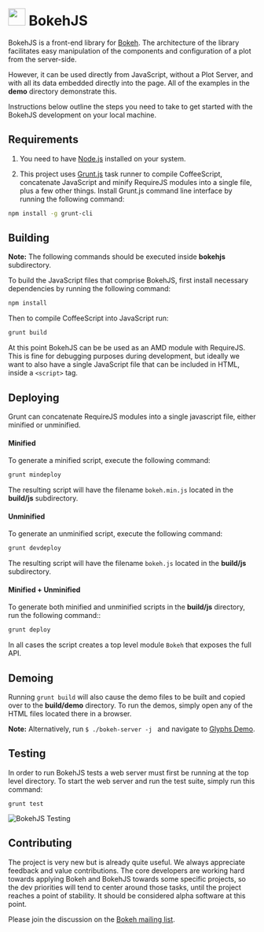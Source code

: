<img src="http://i.imgur.com/TMKcgIV.png" width="35" height="35"> BokehJS
=========================================================================

BokehJS is a front-end library for [Bokeh](http://github.com/ContinuumIO/bokeh).
The architecture of the library facilitates easy manipulation of the components
and configuration of a plot from the server-side.

However, it can be used directly from JavaScript, without a Plot Server, and
with all its data embedded directly into the page.  All of the examples in
the **demo** directory demonstrate this.

Instructions below outline the steps you need to take to get started with the
BokehJS development on your local machine.

Requirements
------------

1. You need to have [Node.js](http://nodejs.org) installed on your system.

2. This project uses [Grunt.js](http://gruntjs.com) task runner to compile
CoffeeScript, concatenate JavaScript and minify RequireJS modules into a single
file, plus a few other things. Install Grunt.js command line interface by
running the following command:

```bash
npm install -g grunt-cli
```

Building
--------

**Note:** The following commands should be executed inside **bokehjs**
subdirectory.

To build the JavaScript files that comprise BokehJS, first install
necessary dependencies by running the following command:

```bash
npm install
```

Then to compile CoffeeScript into JavaScript run:

```bash
grunt build
```

At this point BokehJS can be be used as an AMD module with RequireJS. This is
fine for debugging purposes during development, but ideally we want to also
have a single JavaScript file that can be included in HTML, inside a `<script>`
tag.

Deploying
---------

Grunt can concatenate RequireJS modules into a single javascript file,
either minified or unminified.

#### Minified
To generate a minified script, execute the following command:

```bash
grunt mindeploy
```

The resulting script will have the filename `bokeh.min.js` located in
the **build/js** subdirectory.

#### Unminified
To generate an unminified script, execute the following command:

```bash
grunt devdeploy
```

The resulting script will have the filename `bokeh.js` located in
the **build/js** subdirectory.

#### Minified + Unminified
To generate both minified and unminified scripts in the **build/js**
directory, run the following command::

```bash
grunt deploy
```

In all cases the script creates a top level module `Bokeh` that exposes
the full API.

Demoing
-------

Running `grunt build` will also cause the demo files to be built and copied
over to the **build/demo** directory. To run the demos, simply open any of the
HTML files located there in a browser.

**Note:** Alternatively, run `$ ./bokeh-server -j ` and navigate to
[Glyphs Demo](http://localhost:5006/bokehjs/static/demo/glyphs.html).

Testing
-------

In order to run BokehJS tests a web server must first be running at the
top level directory. To start the web server and run the test suite,
simply run this command:

```
grunt test
```

![BokehJS Testing](http://i.imgur.com/PcTa3ep.png)

Contributing
------------

The project is very new but is already quite useful.  We always appreciate
feedback and value contributions.  The core developers are working hard towards
applying Bokeh and BokehJS towards some specific projects, so the dev priorities
will tend to center around those tasks, until the project reaches a point of
stability.  It should be considered alpha software at this point.

Please join the discussion on the [Bokeh mailing list](https://groups.google.com/a/continuum.io/forum/#!forum/bokeh).

